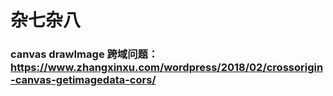 # 杂七杂八

### canvas drawImage 跨域问题：https://www.zhangxinxu.com/wordpress/2018/02/crossorigin-canvas-getimagedata-cors/
